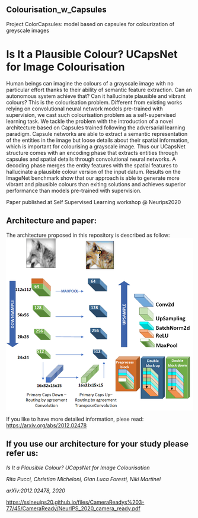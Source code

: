 ## Colourisation_w_Capsules
Project ColorCapsules: model based on capsules for colourization of greyscale images


# Is It a Plausible Colour? UCapsNet for Image Colourisation

Human beings can imagine the colours of a grayscale image with no particular effort thanks to their ability of semantic feature extraction. Can an autonomous system achieve that? Can it hallucinate plausible and vibrant colours?
This is the colourisation problem.
Different from existing works relying on convolutional neural network models pre-trained with supervision, we cast such colourisation problem as a self-supervised learning task.
We tackle the problem with the introduction of a novel architecture based on Capsules trained following the adversarial learning paradigm.
Capsule networks are able to extract a semantic representation of the entities in the image but loose details about their spatial information, which is important for colourising a grayscale image.
Thus our UCapsNet structure comes with an encoding phase that extracts entities through capsules and spatial details through convolutional neural networks.
A decoding phase merges the entity features with the spatial features to hallucinate a plausible colour version of the input datum.
Results on the ImageNet benchmark show that our approach is able to generate more vibrant and plausible colours than exiting solutions and achieves superior performance than models pre-trained with supervision.


Paper published at Self Supervised Learning workshop @ Neurips2020

## Architecture and paper:

The architecture proposed in this repository is described as follow:
<img src="U_Net_Imagenet_Niki.png" width=600 align=center>

If you like to have more detailed information, plese read: https://arxiv.org/abs/2012.02478

## If you use our architecture for your study please refer us:

*Is It a Plausible Colour? UCapsNet for Image Colourisation*

*Rita Pucci, Christian Micheloni, Gian Luca Foresti, Niki Martinel*

*arXiv:2012.02478, 2020*

https://sslneuips20.github.io/files/CameraReadys%203-77/45/CameraReady/NeurIPS_2020_camera_ready.pdf 
